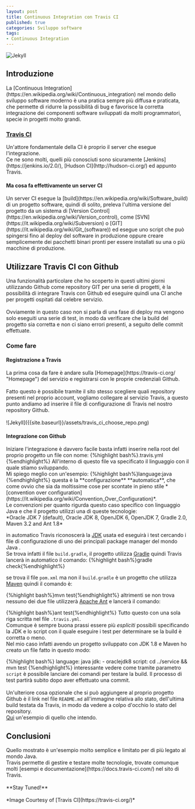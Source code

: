 ```yaml
---
layout: post
title: Continuous Integration con Travis CI
published: true
categories: Sviluppo software
tags:
- Continuous Integration
---
```

![Jekyll]({{site.baseurl}}/assets/travis.png)
<h2>Introduzione</h2>
La [Continuous Integration](https://en.wikipedia.org/wiki/Continuous_integration) nel mondo dello sviluppo software moderno è una pratica sempre più diffusa e praticata, che permette di ridurre la possibilità di bug e favorisce la corretta integrazione dei componenti software sviluppati da molti programmatori, specie in progetti molto grandi.
<!--more-->
<h3><a href="https://travis-ci.org/">Travis CI</a></h3>
Un'attore fondamentale della CI è proprio il server che esegue l'integrazione.<br/>
Ce ne sono molti, quelli più conosciuti sono sicuramente [Jenkins](https://jenkins.io/2.0/), [Hudson CI](http://hudson-ci.org/) ed appunto Travis.<br/>
<h4>Ma cosa fa effettivamente un server CI</h4>
Un server CI esegue la [build](https://en.wikipedia.org/wiki/Software_build) di un progetto software, quindi di solito, preleva l'ultima versione del progetto da un sistema di [Version Control](https://en.wikipedia.org/wiki/Version_control), come [SVN](https://it.wikipedia.org/wiki/Subversion) o [GIT](https://it.wikipedia.org/wiki/Git_(software)) ed esegue uno script che può spingersi fino al deploy del software in produzione oppure creare semplicemente dei pacchetti binari pronti per essere installati su una o più macchine di produzione.
<h2>Utilizzare Travis CI con Github</h2>
Una funzionalità particolare che ho scoperto in questi ultimi giorni utilizzando Github come repository GIT per una serie di progetti, è la possibilità di integrare Travis con Github ed eseguire quindi una CI anche per progetti ospitati dal celebre servizio.<br/><br/>
Ovviamente in questo caso non si parla di una fase di deploy ma vengono solo eseguiti una serie di test, in modo da verificare che la build del progetto sia corretta e non ci siano errori presenti, a seguito delle commit effettuate.
<h3>Come fare</h3>
<h4>Registrazione a Travis</h4>
La prima cosa da fare è andare sulla [Homepage](https://travis-ci.org/ "Homepage") del servizio e registrarsi con le proprie credenziali Github.<br/><br/>
Fatto questo è possibile tramite il sito stesso scegliere quali repository presenti nel proprio account, vogliamo collegare al servizio Travis, a questo punto andiamo ad inserire il file di configurazione di Travis nel nostro repository Github.<br/><br/>
![Jekyll]({{site.baseurl}}/assets/travis_ci_choose_repo.png)
<br/>
<h4>Integrazione con Github</h4>
Iniziare l'integrazione è davvero facile basta infatti inserire nella root del proprio progetto un file con nome:  
{%highlight bash%}.travis.yml {%endhighlight%}
All'interno di questo file va specificato il linguaggio con il quale stiamo sviluppando.<br/>
Mi spiego meglio con un'esempio:
{%highlight bash%}language:java {%endhighlight%}
questa è la **configurazione** **automatica**, che come ovvio che sia da moltissime cose per scontate in pieno stile *[convention over configuration](https://it.wikipedia.org/wiki/Convention_Over_Configuration)*.<br/>
Le convenzioni per quanto rigurda questo caso specifico con linguaggio Java e che il progetto utilizzi una di queste tecnologie:<br/>
*Oracle JDK 7 (default), Oracle JDK 8, OpenJDK 6, OpenJDK 7, Gradle 2.0, Maven 3.2 and Ant 1.8*

in automatico Travis riconoscerà la [JDK](https://it.wikipedia.org/wiki/Java_Development_Kit) usata ed eseguirà i test cercando i file di configurazione di uno dei principali package manager del mondo Java	.<br/>
Se trova infatti il file `build.gradle`, il progetto utilizza [Gradle](http://gradle.org/) quindi Travis lancerà in automatico il comando:
{%highlight bash%}gradle check{%endhighlight%}

se trova il file `pom.xml` ma non il `build.gradle` è un progetto che utilizza [Maven](https://maven.apache.org/) quindi il comando è:

{%highlight bash%}mvn test{%endhighlight%}
altrimenti se non trova nessuno dei due file utilizzerà [Apache Ant](http://ant.apache.org/) e lancerà il comando:


{%highlight bash%}ant test{%endhighlight%}
Tutto questo con una sola riga scritta nel file `.travis.yml`.<br/>
Comunque è sempre buona prassi essere più *espliciti* possibili specificando la JDK e lo script con il quale eseguire i test per determinare se la build è corretta o meno.<br/>
Nel mio caso infatti avendo un progetto sviluppato con JDK 1.8 e Maven ho creato un file fatto in questo modo:

{%highlight bash%}
    language: java
    jdk:
      - oraclejdk8
    script: cd ../service && mvn test
{%endhighlight%}
interessante vedere come tramite parametro `script` è possibile lanciare dei comandi per testare la build. Il processo di test partirà subito dopo aver effettuato una commit.
<br/><br/>
Un'ulteriore cosa opzionale che si può aggiungere al proprio progetto Github è il link nel file `README.md` all'immagine relativa allo stato, dell'ultima build testata da Travis, in modo da vedere a colpo d'occhio lo stato del repository.<br/>
[Qui](https://github.com/ascatox/BeInCpps/tree/master/CamService) un'esempio di quello che intendo. 


<h2>Conclusioni</h2>
Quello mostrato è un'esempio molto semplice e limitato per di più legato al mondo Java.<br/>
Travis permette di gestire e testare molte tecnologie, trovate comunque molti [esempi e documentazione](https://docs.travis-ci.com/) nel sito di Travis.<br/><br/>
**Stay Tuned!**
<br/>
<br/>
*Image Courtesy of [Travis CI](https://travis-ci.org/)*
